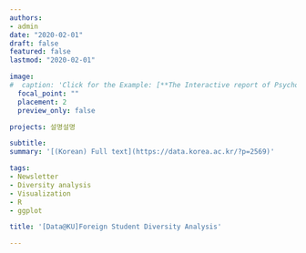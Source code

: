 ```yaml
---
authors:
- admin
date: "2020-02-01"
draft: false
featured: false
lastmod: "2020-02-01"

image:
#  caption: 'Click for the Example: [**The Interactive report of Psychological Assessment (Korean)**](https://a072826.github.io/kibum_moon/19_2_KUSCC.html)'
  focal_point: ""
  placement: 2
  preview_only: false

projects: 설명설명

subtitle: 
summary: '[(Korean) Full text](https://data.korea.ac.kr/?p=2569)'

tags:
- Newsletter
- Diversity analysis
- Visualization
- R
- ggplot

title: '[Data@KU]Foreign Student Diversity Analysis'

---
```



